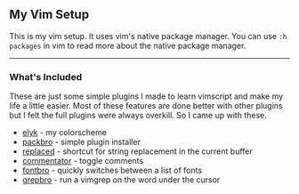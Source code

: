 ## My Vim Setup

This is my vim setup. It uses vim's native package manager.
You can use ```:h packages``` in vim to read more about the native package manager.

---
### What's Included

These are just some simple plugins I made to learn vimscript and make my life a little easier. 
Most of these features are done better with other plugins but I felt the full plugins 
were always overkill. So I came up with these.

* [elyk][2] - my colorscheme
* [packbro][3] - simple plugin installer
* [replaced][4] - shortcut for string replacement in the current buffer
* [commentator][6] - toggle comments
* [fontbro][7] - quickly switches between a list of fonts
* [grepbro][8] - run a vimgrep on the word under the cursor

[2]: https://github.com/thisiskyle/vim/tree/master/pack/my_pack/opt/elyk
[3]: https://github.com/thisiskyle/vim/tree/master/pack/my_pack/opt/packbro
[4]: https://github.com/thisiskyle/vim/tree/master/pack/my_pack/opt/replaced
[6]: https://github.com/thisiskyle/vim/tree/master/pack/my_pack/opt/commentator
[7]: https://github.com/thisiskyle/vim/tree/master/pack/my_pack/opt/fontbro
[8]: https://github.com/thisiskyle/vim/tree/master/pack/my_pack/opt/grepbro
